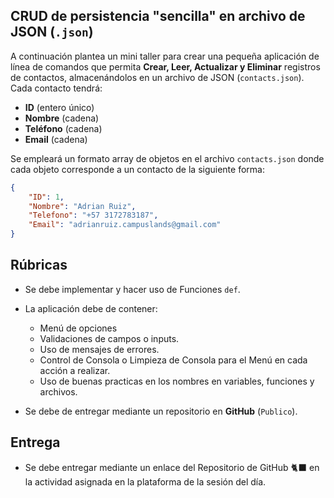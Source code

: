 ## CRUD de persistencia "sencilla" en archivo de JSON (`.json`)

A continuación plantea un mini taller para crear una pequeña aplicación de línea de comandos que permita **Crear, Leer, Actualizar y Eliminar** registros de contactos, almacenándolos en un archivo de JSON (`contacts.json`). Cada contacto tendrá:

- **ID** (entero único)
- **Nombre** (cadena)
- **Teléfono** (cadena)
- **Email** (cadena)

Se empleará un formato array de objetos en el archivo `contacts.json` donde cada objeto corresponde a un contacto de la siguiente forma:

```json
{
    "ID": 1,
    "Nombre": "Adrian Ruiz",
    "Telefono": "+57 3172783187",
    "Email": "adrianruiz.campuslands@gmail.com"
}
```

## 

## Rúbricas

- Se debe implementar y hacer uso de Funciones  `def`.

- La aplicación debe de contener:

  - Menú de opciones
  - Validaciones de campos o inputs.
  - Uso de mensajes de errores.
  - Control de Consola o Limpieza de Consola para el Menú en cada acción a realizar.
  - Uso de buenas practicas en los nombres en variables, funciones y archivos.

- Se debe de entregar mediante un repositorio en **GitHub** (`Publico`).

  

## Entrega

- Se debe entregar mediante un enlace del Repositorio de GitHub 🐈‍⬛ en la actividad asignada en la plataforma de la sesión del día.

